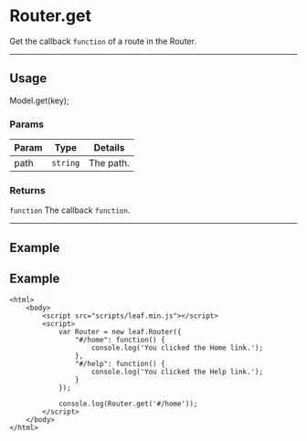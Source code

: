 # Router.get

Get the callback `function` of a route in the Router.

----------------------------------------------------------------------

## Usage

Model.get(key);

### Params

| Param           | Type          | Details                          |
| --------------- | ------------- | -------------------------------- |
| path            | `string`      | The path.                        |

### Returns

`function` The callback `function`.

----------------------------------------------------------------------

## Example

## Example

    <html>
        <body>
            <script src="scripts/leaf.min.js"></script>
            <script>
				var Router = new leaf.Router({
					"#/home": function() {
						console.log('You clicked the Home link.');
					},
					"#/help": function() {
						console.log('You clicked the Help link.');
					}
				});

            	console.log(Router.get('#/home'));
            </script>
        </body>
    </html>    